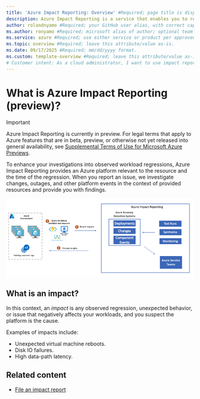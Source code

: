 ```yaml
---
title: 'Azure Impact Reporting: Overview' #Required; page title is displayed in search results. Include the brand.
description: Azure Impact Reporting is a service that enables you to report observed performance and availability regressions with your Azure workloads. #Required; article description that is displayed in search results. 
author: rolandnyamo #Required; your GitHub user alias, with correct capitalization.
ms.author: ronyamo #Required; microsoft alias of author; optional team alias.
ms.service: azure #Required; use either service or product per approved list. 
ms.topic: overview #Required; leave this attribute/value as-is.
ms.date: 09/17/2025 #Required; mm/dd/yyyy format.
ms.custom: template-overview #Required; leave this attribute/value as-is.
# Customer intent: As a cloud administrator, I want to use impact reporting tools to document performance issues in my Azure workloads so that I can quickly identify and address platform-related problems to maintain service reliability.
---
```


# What is Azure Impact Reporting (preview)?

> [!IMPORTANT]
> Azure Impact Reporting is currently in preview. For legal terms that apply to Azure features that are in beta, preview, or otherwise not yet released into general availability, see [Supplemental Terms of Use for Microsoft Azure Previews](https://azure.microsoft.com/support/legal/preview-supplemental-terms/).

To enhance your investigations into observed workload regressions, Azure Impact Reporting provides an Azure platform relevant to the resource and the time of the regression. When you report an issue, we investigate changes, outages, and other platform events in the context of provided resources and provide you with findings.

[![Diagram that shows the architecture of impact connectors for Azure Monitor.](images/impact-reporting-end-to-end.png)](images/impact-reporting-end-to-end.png#lightbox)

## What is an impact?

In this context, an *impact* is any observed regression, unexpected behavior, or issue that negatively affects your workloads, and you suspect the platform is the cause.

Examples of impacts include:

* Unexpected virtual machine reboots.
* Disk IO failures.
* High data-path latency.

## Related content
<!-- Add a context sentence for the following links -->
* [File an impact report](report-impact.md)
<!-- - [View previous impact reports](links-how-to.md) -->
